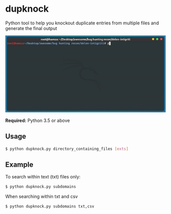 # dupknock
Python tool to help you knockout duplicate entries from multiple files and generate the final output

![DupKnock - Python](https://github.com/hamzaavvan/dupknock/blob/master/ss/s1.gif?raw=true)


**Required:** Python 3.5 or above

## Usage
```bash
$ python dupknock.py directory_containing_files [exts]
```

## Example
To search within text (txt) files only:
```bash
$ python dupknock.py subdomains
```

When searching within txt and csv
```bash
$ python dupknock.py subdomains txt,csv
```
